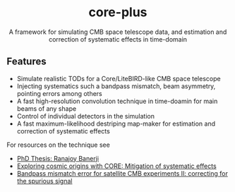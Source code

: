 <h1 align="center">core-plus</h3>
<p align="center">
  A framework for simulating CMB space telescope data, and estimation and correction of systematic effects in time-domain
</p>

## Features

* Simulate realistic TODs for a Core/LiteBIRD-like CMB space telescope
* Injecting systematics such a bandpass mismatch, beam asymmetry, pointing errors among others
* A fast high-resolution convolution technique in time-doamin for main beams of any shape
* Control of individual detectors in the simulation
* A fast maximum-likelihood destriping map-maker for estimation and correction of systematic effects

For resources on the technique see

* [PhD Thesis: Ranajoy Banerji](https://tel.archives-ouvertes.fr/tel-02019119/file/thesis_main_english.pdf)
* [Exploring cosmic origins with CORE: Mitigation of systematic effects](https://iopscience.iop.org/article/10.1088/1475-7516/2018/04/022)
* [Bandpass mismatch error for satellite CMB experiments II: correcting for the spurious signal](https://iopscience.iop.org/article/10.1088/1475-7516/2019/07/043)
